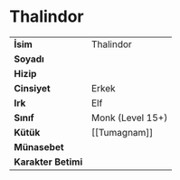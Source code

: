 # Thalindor   
|  |  |  
|---|---|  
| **İsim** | Thalindor |  
| **Soyadı** |  |  
| **Hizip** |  |  
| **Cinsiyet** | Erkek |  
| **Irk** | Elf |  
| **Sınıf** | Monk (Level 15+) |  
| **Kütük** | [[Tumagnam]] |  
| **Münasebet** |  |  
| **Karakter Betimi** |  |  
